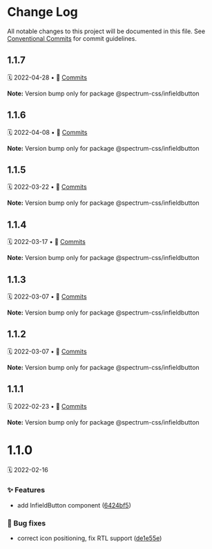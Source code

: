 # Change Log

All notable changes to this project will be documented in this file.
See [Conventional Commits](https://conventionalcommits.org) for commit guidelines.

<a name="1.1.7"></a>
## 1.1.7
🗓 2022-04-28 • 📝 [Commits](https://github.com/adobe/spectrum-css/compare/@spectrum-css/infieldbutton@1.1.6...@spectrum-css/infieldbutton@1.1.7)

**Note:** Version bump only for package @spectrum-css/infieldbutton





<a name="1.1.6"></a>
## 1.1.6
🗓 2022-04-08 • 📝 [Commits](https://github.com/adobe/spectrum-css/compare/@spectrum-css/infieldbutton@1.1.5...@spectrum-css/infieldbutton@1.1.6)

**Note:** Version bump only for package @spectrum-css/infieldbutton





<a name="1.1.5"></a>
## 1.1.5
🗓 2022-03-22 • 📝 [Commits](https://github.com/adobe/spectrum-css/compare/@spectrum-css/infieldbutton@1.1.4...@spectrum-css/infieldbutton@1.1.5)

**Note:** Version bump only for package @spectrum-css/infieldbutton





<a name="1.1.4"></a>
## 1.1.4
🗓 2022-03-17 • 📝 [Commits](https://github.com/adobe/spectrum-css/compare/@spectrum-css/infieldbutton@1.1.3...@spectrum-css/infieldbutton@1.1.4)

**Note:** Version bump only for package @spectrum-css/infieldbutton





<a name="1.1.3"></a>
## 1.1.3
🗓 2022-03-07 • 📝 [Commits](https://github.com/adobe/spectrum-css/compare/@spectrum-css/infieldbutton@1.1.2...@spectrum-css/infieldbutton@1.1.3)

**Note:** Version bump only for package @spectrum-css/infieldbutton





<a name="1.1.2"></a>
## 1.1.2
🗓 2022-03-07 • 📝 [Commits](https://github.com/adobe/spectrum-css/compare/@spectrum-css/infieldbutton@1.1.1...@spectrum-css/infieldbutton@1.1.2)

**Note:** Version bump only for package @spectrum-css/infieldbutton





<a name="1.1.1"></a>
## 1.1.1
🗓 2022-02-23 • 📝 [Commits](https://github.com/adobe/spectrum-css/compare/@spectrum-css/infieldbutton@1.1.0...@spectrum-css/infieldbutton@1.1.1)

**Note:** Version bump only for package @spectrum-css/infieldbutton





<a name="1.1.0"></a>
# 1.1.0
🗓 2022-02-16

### ✨ Features

* add InfieldButton component ([6424bf5](https://github.com/adobe/spectrum-css/commit/6424bf5))


### 🐛 Bug fixes

* correct icon positioning, fix RTL support ([de1e55e](https://github.com/adobe/spectrum-css/commit/de1e55e))

